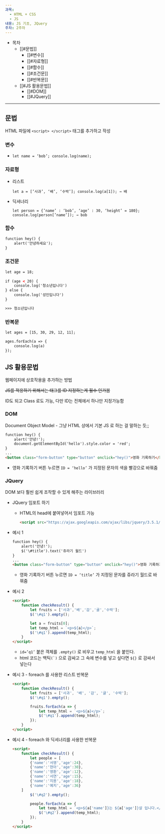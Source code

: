 ```yaml
---
과목:
  - HTML + CSS
  - JS
내용: JS 기초, JQuery
주차: 2주차
---
```

- 목차
    - [[#문법]]
        - [[#변수]]
        - [[#자료형]]
        - [[#함수]]
        - [[#조건문]]
        - [[#반복문]]
    - [[#JS 활용문법]]
        - [[#DOM]]
        - [[#JQuery]]

---

  

## 문법

HTML 파일에 `<script> </script>` 태그를 추가하고 작성

### 변수

- `let name = ‘bob’; console.log(name);`

### 자료형

- 리스트
    
    `let a = [’사과’, ‘배’, ‘수박’]; console.log(a[1]); → 배`
    
- 딕셔너리
    
    `let person = {’name’ : ‘bob’, ‘age’ : 30, ‘height’ = 180}; console.log(person[’name’]); → bob`
    

### 함수

```HTML
function hey() {
	alert('안녕하세요');
}
```

### 조건문

```HTML
let age = 18;
				
if (age < 20) {
	console.log('청소년입니다')
} else {
	console.log('성인입니다')
}

>>> 청소년입니다
```

### 반복문

```HTML
let ages = [15, 30, 29, 12, 11];

ages.forEach(a => {
	console.log(a)
});
```

  

## JS 활용문법

웹페이지에 상호작용을 추가하는 방법

~~JS를 적용하기 위해서는 태그를 ID 지정하는게 필수 인가봄~~

ID도 되고 Class 로도 가능, 다만 ID는 전체에서 하나만 지정가능함

### DOM

Document Object Model - 그냥 HTML 상에서 기본 JS 로 하는 걸 말하는 듯;;

```HTML
function hey() {
	alert('안녕!');
	document.getElementById('hello').style.color = 'red';
}
...
<button class="form-button" type="button" onclick="hey()">영화 기록하기</button>
```

- 영화 기록하기 버튼 누르면 `ID = ‘hello’` 가 지정된 문자의 색을 빨강으로 바꿔줌

  

### JQuery

DOM 보다 훨씬 쉽게 조작할 수 있게 해주는 라이브러리

- JQuery 임포트 하기
    - HTML의 head에 붙여넣어서 임포트 가능
        
        ```HTML
        <script src="https://ajax.googleapis.com/ajax/libs/jquery/3.5.1/jquery.min.js"></script>
        ```
        
- 예시 1
    
    ```HTML
    function hey() {
    	alert('안녕!');
    	$('\#title').text('쥬라기 월드')
    }
    ...
    <button class="form-button" type="button" onclick="hey()">영화 기록하기</button>
    ```
    
    - 영화 기록하기 버튼 누르면 `ID = ‘title’` 가 지정된 문자를 쥬라기 월드로 바꿔줌
    
      
    
- 예시 2
    
    ```HTML
    <script>
        function checkResult() {
            let fruits = ['사과','배','감','귤','수박'];
            $('\#q1').empty();
    
            let a = fruits[0];
            let temp_html = `<p>${a}</p>`;
            $('\#q1').append(temp_html);
        }
    </script>
    ```
    
    - `id=’q1’` 붙은 객체를 `.empty()` 로 비우고 `temp_html` 을 붙인다.
    - html 코드는 백틱``(`)`` 으로 감싸고 그 속에 변수를 넣고 싶다면 `${}` 로 감싸서 넣는다
    
      
    
- 예시 3 - foreach 를 사용한 리스트 반복문
    
    ```HTML
    <script>
        function checkResult() {
            let fruits = ['사과', '배', '감', '귤', '수박'];
            $('\#q1').empty();
    
            fruits.forEach(a => {
                let temp_html = `<p>${a}</p>`;
                $('\#q1').append(temp_html);
            }); 
        }
    </script>
    ```
    
      
    
- 예시 4 - foreach 와 딕셔너리를 사용한 반복문
    
    ```HTML
    <script>
        function checkResult() {
            let people = [
            {'name':'서영','age':24},
            {'name':'현아','age':30},
            {'name':'영환','age':12},
            {'name':'서연','age':15},
            {'name':'지용','age':18},
            {'name':'예지','age':36}
        ]
            $('\#q2').empty();
    
            people.forEach(a => {
                let temp_html = `<p>${a['name']}는 ${a['age']}살 입니다.</p>`;
                $('\#q2').append(temp_html);
            }); 
        }
    </script>
    ```